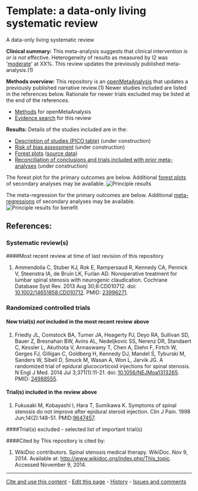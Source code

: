 Template: a data-only living systematic review
============================================
A data-only living systematic review

**Clinical summary:** This meta-analysis suggests that clinical intervention *is or is not* effective. Heterogeneity of results as measured by I2 was '[moderate](http://handbook.cochrane.org/chapter_9/9_5_2_identifying_and_measuring_heterogeneity.htm)' at XX%. This review updates the previously published meta-analysis.(1)

**Methods overview:** This repository is an [openMetaAnalysis](https://openmetaanalysis.github.io/) that updates a previously published narrative review.(1) Newer studies included are listed in the references below. Rationale for newer trials excluded may be listed at the end of the references. 
* [Methods](http://openmetaanalysis.github.io/methods.html) for openMetaAnalysis
* [Evidence search](../master/files/searching/evidence-search.md) for this review

**Results:** Details of the studies included are in the:
* [Description of studies (PICO table)](../master/files/study-details/pico-table.md) (under construction)
* [Risk of bias assessment](../master/files/study-details/risk-of-bias.md) (under construction)
* [Forest plots](../master/files/forest-plots) ([source data](../../tree/master/files/data))
* [Reconciliation of conclusions and trials included with prior meta-analyses](../master/files/reconcilation-tables) (under construction)

The forest plot for the primary outcomes are below. Additional [forest plots](../master/files/forest-plots) of secondary analyses may be available. 
![Principle results](https://github.com/openMetaAnalysis/template-for-data-only-review-of-interventions/blob/master/files/forest-plots/Outcome-Primary.png "Principle results")

The meta-regression for the primary outcomes are below. Additional [meta-regressions](../master/files/metaregression) of secondary analyses may be available. 
![Principle results for benefit](https://raw.githubusercontent.com/openMetaAnalysis/template-for-data-only-review-of-interventions/master/files/metaregression/Outcome-Primary.png "Principle results for benefit]")

References:
----------------------------------

### Systematic review(s)
####Most recent review at time of last revision of this repository
1. Ammendolia C, Stuber KJ, Rok E, Rampersaud R, Kennedy CA, Pennick V, Steenstra IA, de Bruin LK, Furlan AD. Nonoperative treatment for lumbar spinal stenosis with neurogenic claudication. Cochrane Database Syst Rev. 2013 Aug 30;8:CD010712. doi: [10.1002/14651858.CD010712](http://dx.doi.org/10.1002/14651858.CD010712). PMID: [23996271](http://pubmed.gov/23996271).

### Randomized controlled trials
#### New trial(s) *not* included in the most recent review above
1. Friedly JL, Comstock BA, Turner JA, Heagerty PJ, Deyo RA, Sullivan SD, Bauer Z, Bresnahan BW, Avins AL, Nedeljkovic SS, Nerenz DR, Standaert C, Kessler L, Akuthota V, Annaswamy T, Chen A, Diehn F, Firtch W, Gerges FJ, Gilligan C,
Goldberg H, Kennedy DJ, Mandel S, Tyburski M, Sanders W, Sibell D, Smuck M, Wasan A, Won L, Jarvik JG. A randomized trial of epidural glucocorticoid injections for spinal stenosis. N Engl J Med. 2014 Jul 3;371(1):11-21. doi: [10.1056/NEJMoa1313265](http://dx.doi.org/10.1056/NEJMoa1313265). PMID: [24988555](http://pubmed.gov/24988555).

#### Trial(s) included in the review above
1. Fukusaki M, Kobayashi I, Hara T, Sumikawa K. Symptoms of spinal stenosis do not improve after epidural steroid injection. Clin J Pain. 1998 Jun;14(2):148-51. PMID:[9647457](http://pubmed.gov/9647457).

####Trial(s) excluded - selected list of important trial(s)

####Cited by
This repository is cited by:

1. WikiDoc contributors. Spinal stenosis medical therapy. WikiDoc. Nov 9, 2014. Available at: http://www.wikidoc.org/index.php/This_topic. Accessed November 9, 2014. 

-------------------------------
[Cite and use this content](https://github.com/openMetaAnalysis/openMetaAnalysis.github.io/blob/master/reusing.MD)  - [Edit this page](../../edit/master/README.md) - [History](../../commits/master/README.md)  - 
[Issues and comments](../../issues?q=is%3Aboth+is%3Aissue)

